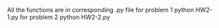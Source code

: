 All the functions are in corresponding .py file
for problem 1
    python HW2-1.py
for problem 2
    python HW2-2.py    